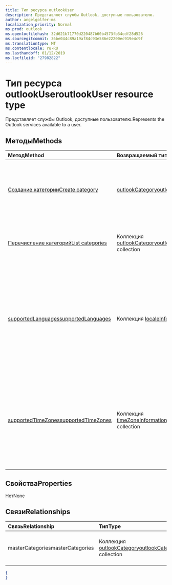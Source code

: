 ```yaml
---
title: Тип ресурса outlookUser
description: Представляет службы Outlook, доступные пользователю.
author: angelgolfer-ms
localization_priority: Normal
ms.prod: outlook
ms.openlocfilehash: 32d621b71770d220487b60b4573fb34cdf28d526
ms.sourcegitcommit: 36be044c89a19af84c93e586e22200ec919e4c9f
ms.translationtype: MT
ms.contentlocale: ru-RU
ms.lasthandoff: 01/12/2019
ms.locfileid: "27982822"
---
```

# <a name="outlookuser-resource-type"></a><span data-ttu-id="88af9-103">Тип ресурса outlookUser</span><span class="sxs-lookup"><span data-stu-id="88af9-103">outlookUser resource type</span></span>


<span data-ttu-id="88af9-104">Представляет службы Outlook, доступные пользователю.</span><span class="sxs-lookup"><span data-stu-id="88af9-104">Represents the Outlook services available to a user.</span></span>


## <a name="methods"></a><span data-ttu-id="88af9-105">Методы</span><span class="sxs-lookup"><span data-stu-id="88af9-105">Methods</span></span>

| <span data-ttu-id="88af9-106">Метод</span><span class="sxs-lookup"><span data-stu-id="88af9-106">Method</span></span>           | <span data-ttu-id="88af9-107">Возвращаемый тип</span><span class="sxs-lookup"><span data-stu-id="88af9-107">Return Type</span></span>    |<span data-ttu-id="88af9-108">Описание</span><span class="sxs-lookup"><span data-stu-id="88af9-108">Description</span></span>|
|:---------------|:--------|:----------|
|[<span data-ttu-id="88af9-109">Создание категории</span><span class="sxs-lookup"><span data-stu-id="88af9-109">Create category</span></span>](../api/outlookuser-post-mastercategories.md) | [<span data-ttu-id="88af9-110">outlookCategory</span><span class="sxs-lookup"><span data-stu-id="88af9-110">outlookCategory</span></span>](outlookcategory.md) |<span data-ttu-id="88af9-111">Создание объекта **outlookCategory** в основном списке категорий пользователя.</span><span class="sxs-lookup"><span data-stu-id="88af9-111">Create an **outlookCategory** object in the user's master list of categories.</span></span>|
|[<span data-ttu-id="88af9-112">Перечисление категорий</span><span class="sxs-lookup"><span data-stu-id="88af9-112">List categories</span></span>](../api/outlookuser-list-mastercategories.md) | <span data-ttu-id="88af9-113">Коллекция [outlookCategory](outlookcategory.md)</span><span class="sxs-lookup"><span data-stu-id="88af9-113">[outlookCategory](outlookcategory.md) collection</span></span> |<span data-ttu-id="88af9-114">Получение всех категорий, определенных для пользователя.</span><span class="sxs-lookup"><span data-stu-id="88af9-114">Get all the categories that have been defined for the user.</span></span>|
|[<span data-ttu-id="88af9-115">supportedLanguages</span><span class="sxs-lookup"><span data-stu-id="88af9-115">supportedLanguages</span></span>](../api/outlookuser-supportedlanguages.md) | <span data-ttu-id="88af9-116">Коллекция [localeInfo](localeinfo.md)</span><span class="sxs-lookup"><span data-stu-id="88af9-116">[localeInfo](localeinfo.md) collection</span></span> | <span data-ttu-id="88af9-117">Получение списка языковых стандартов и языков, который поддерживается для пользователя, в соответствии с настройкой на сервере почтовых ящиков этого пользователя.</span><span class="sxs-lookup"><span data-stu-id="88af9-117">Get the list of locales and languages that is supported for the user, as configured on the user's mailbox server.</span></span> |
|[<span data-ttu-id="88af9-118">supportedTimeZones</span><span class="sxs-lookup"><span data-stu-id="88af9-118">supportedTimeZones</span></span>](../api/outlookuser-supportedtimezones.md) | <span data-ttu-id="88af9-119">Коллекция [timeZoneInformation](timezoneinformation.md)</span><span class="sxs-lookup"><span data-stu-id="88af9-119">[timeZoneInformation](timezoneinformation.md) collection</span></span> | <span data-ttu-id="88af9-120">Получение списка часовых поясов, который поддерживается для пользователя, в соответствии с настройкой на сервере почтовых ящиков этого пользователя.</span><span class="sxs-lookup"><span data-stu-id="88af9-120">Get the list of time zones that is supported for the user, as configured on the user's mailbox server.</span></span> |


## <a name="properties"></a><span data-ttu-id="88af9-121">Свойства</span><span class="sxs-lookup"><span data-stu-id="88af9-121">Properties</span></span>
<span data-ttu-id="88af9-122">Нет</span><span class="sxs-lookup"><span data-stu-id="88af9-122">None</span></span>

## <a name="relationships"></a><span data-ttu-id="88af9-123">Связи</span><span class="sxs-lookup"><span data-stu-id="88af9-123">Relationships</span></span>
| <span data-ttu-id="88af9-124">Связь</span><span class="sxs-lookup"><span data-stu-id="88af9-124">Relationship</span></span> | <span data-ttu-id="88af9-125">Тип</span><span class="sxs-lookup"><span data-stu-id="88af9-125">Type</span></span>   |<span data-ttu-id="88af9-126">Описание</span><span class="sxs-lookup"><span data-stu-id="88af9-126">Description</span></span>|
|:---------------|:--------|:----------|
|<span data-ttu-id="88af9-127">masterCategories</span><span class="sxs-lookup"><span data-stu-id="88af9-127">masterCategories</span></span>|<span data-ttu-id="88af9-128">Коллекция [outlookCategory](../resources/outlookcategory.md)</span><span class="sxs-lookup"><span data-stu-id="88af9-128">[outlookCategory](../resources/outlookcategory.md) collection</span></span>| <span data-ttu-id="88af9-129">Список категорий, определенных для пользователя.</span><span class="sxs-lookup"><span data-stu-id="88af9-129">A list of categories defined for the user.</span></span> | 

<!--{
  "blockType": "resource",
  "baseType": "microsoft.graph.entity",
  "@odata.type": "microsoft.graph.outlookUser",
  "@odata.annotations": [
    {
      "property": "masterCategories",
      "capabilities": {
        "changeTracking": false,
        "expandable": false,
        "searchable": false
      }
    }
  ]
}-->
```json
{
}
```

<!-- uuid: 8fcb5dbc-d5aa-4681-8e31-b001d5168d79
2015-10-25 14:57:30 UTC -->
<!-- {
  "type": "#page.annotation",
  "description": "outlookUser resource",
  "keywords": "",
  "section": "documentation",
  "tocPath": ""
}-->
